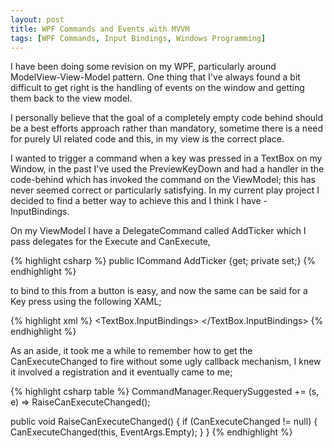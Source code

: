 ```yaml
---
layout: post
title: WPF Commands and Events with MVVM
tags: [WPF Commands, Input Bindings, Windows Programming]
---
```

I have been doing some revision on my WPF, particularly around ModelView-View-Model pattern. One thing that I've always found a bit difficult to get right is the handling of events on the window and getting them back to the view model.

I personally believe that the goal of a completely empty code behind should be a best efforts approach rather than mandatory, sometime there is a need for purely UI related code and this, in my view is the correct place.

I wanted to trigger a command when a key was pressed in a TextBox on my Window, in the past I've used the PreviewKeyDown and had a handler in the code-behind which has invoked the command on the ViewModel; this has never seemed correct or particularly satisfying.
In my current play project I decided to find a better way to achieve this and I think I have - InputBindings.

On my ViewModel I have a DelegateCommand called AddTicker which I pass delegates for the Execute and CanExecute,

{% highlight csharp %}
public ICommand AddTicker {get; private set;}
{% endhighlight %}

to bind to this from a button is easy, and now the same can be said for a Key press using the following XAML;

{% highlight xml  %}
<TextBox.InputBindings>
  <KeyBinding Key="Return" Command="{Binding AddTicker}"></KeyBinding>
</TextBox.InputBindings>
{% endhighlight %}

As an aside, it took me a while to remember how to get the CanExecuteChanged to fire without some ugly callback mechanism, I knew it involved a registration and it eventually came to me;

{% highlight csharp table %}
CommandManager.RequerySuggested += (s, e) => RaiseCanExecuteChanged();

public void RaiseCanExecuteChanged()
{
    if (CanExecuteChanged != null)
    {
        CanExecuteChanged(this, EventArgs.Empty);
    }
}
{% endhighlight %}